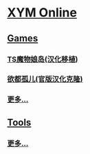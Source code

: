 # [XYM Online](//xymol.github.io)

## [Games](/#Games)

### [TS魔物娘岛(汉化移植)](//xymol.github.io/tsmgi)

### [欲都孤儿(官版汉化克隆)](//xymol.github.io/dol)

### [更多...](/#More-Games)

## [Tools](/#Tools)

### [更多...](/#More-Tools)
